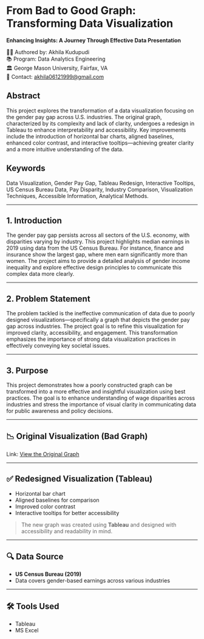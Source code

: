 

# From Bad to Good Graph: Transforming Data Visualization

**Enhancing Insights: A Journey Through Effective Data Presentation**

👩‍💼 Authored by: Akhila Kudupudi  
📚 Program: Data Analytics Engineering  
🏛️ George Mason University, Fairfax, VA  
📧 Contact: akhila06121999@gmail.com

## Abstract
This project explores the transformation of a data visualization focusing on the gender pay gap across U.S. industries. The original graph, characterized by its complexity and lack of clarity, undergoes a redesign in Tableau to enhance interpretability and accessibility. Key improvements include the introduction of horizontal bar charts, aligned baselines, enhanced color contrast, and interactive tooltips—achieving greater clarity and a more intuitive understanding of the data.

## Keywords
Data Visualization, Gender Pay Gap, Tableau Redesign, Interactive Tooltips, US Census Bureau Data, Pay Disparity, Industry Comparison, Visualization Techniques, Accessible Information, Analytical Methods.

---

## 1. Introduction
The gender pay gap persists across all sectors of the U.S. economy, with disparities varying by industry. This project highlights median earnings in 2019 using data from the US Census Bureau. For instance, finance and insurance show the largest gap, where men earn significantly more than women. The project aims to provide a detailed analysis of gender income inequality and explore effective design principles to communicate this complex data more clearly.

---

## 2. Problem Statement
The problem tackled is the ineffective communication of data due to poorly designed visualizations—specifically a graph that depicts the gender pay gap across industries. The project goal is to refine this visualization for improved clarity, accessibility, and engagement. This transformation emphasizes the importance of strong data visualization practices in effectively conveying key societal issues.

---

## 3. Purpose
This project demonstrates how a poorly constructed graph can be transformed into a more effective and insightful visualization using best practices. The goal is to enhance understanding of wage disparities across industries and stress the importance of visual clarity in communicating data for public awareness and policy decisions.

---

## 📉 Original Visualization (Bad Graph)
Link: [View the Original Graph](https://howmuch.net/articles/men-vs-women-comparing-income-by-industry)  

---

## ✅ Redesigned Visualization (Tableau)
- Horizontal bar chart
- Aligned baselines for comparison
- Improved color contrast
- Interactive tooltips for better accessibility

> The new graph was created using **Tableau** and designed with accessibility and readability in mind.

---

## 🔍 Data Source
- **US Census Bureau (2019)**
- Data covers gender-based earnings across various industries

---

## 🛠️ Tools Used
- Tableau
- MS Excel



